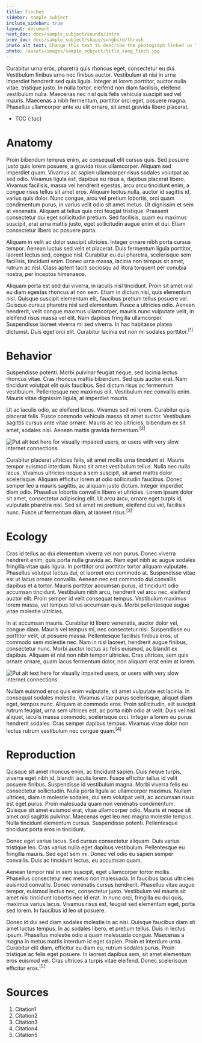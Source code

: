 ```yaml
---
title: Finches
sidebar: sample_subject
include_sidebar: true
layout: document
next_doc: docs/sample_subject/sounds/intro
prev_doc: docs/sample_subject/shape/songbird/thrush
photo_alt_text: Change this text to describe the photograph linked in "photo".
photo: /assets/images/sample_subject/title_song_finch.jpg
---
```


Curabitur urna eros, pharetra quis rhoncus eget, consectetur eu dui. Vestibulum finibus urna nec finibus auctor. Vestibulum at nisi in urna imperdiet hendrerit sed quis ligula. Integer at lorem porttitor, auctor nulla vitae, tristique justo. In nulla tortor, eleifend non diam facilisis, eleifend vestibulum nulla. Maecenas nec nisl quis felis vehicula suscipit sed vel mauris. Maecenas a nibh fermentum, porttitor orci eget, posuere magna. Phasellus ullamcorper ante eu elit ornare, sit amet gravida libero placerat. 

* TOC
{:toc}

# Anatomy

Proin bibendum tempus enim, ac consequat elit cursus quis. Sed posuere justo quis lorem posuere, a gravida risus ullamcorper. Aliquam sed imperdiet quam. Vivamus ac sapien ullamcorper risus sodales volutpat ac sed odio. Vivamus ligula est, dapibus eu risus a, dapibus placerat libero. Vivamus facilisis, massa vel hendrerit egestas, arcu arcu tincidunt enim, a congue risus tellus sit amet eros. Aliquam lectus nulla, auctor id sagittis id, varius quis dolor. Nunc congue, arcu vel pretium lobortis, orci quam condimentum purus, in varius velit odio sit amet metus. Ut dignissim et sem at venenatis. Aliquam at tellus quis orci feugiat tristique. Praesent consectetur dui eget sollicitudin pretium. Sed facilisis, quam eu maximus suscipit, erat urna mattis justo, eget sollicitudin augue enim et dui. Etiam consectetur libero ac posuere porta.

Aliquam in velit ac dolor suscipit ultricies. Integer ornare nibh porta cursus tempor. Aenean luctus sed velit et placerat. Duis fermentum ligula porttitor, laoreet lectus sed, congue nisl. Curabitur eu dui pharetra, scelerisque sem facilisis, tincidunt enim. Donec urna massa, lacinia non tempus sit amet, rutrum ac nisl. Class aptent taciti sociosqu ad litora torquent per conubia nostra, per inceptos himenaeos.

Aliquam porta est sed dui viverra, in iaculis nisl tincidunt. Proin sit amet nisl eu diam egestas rhoncus at non sem. Etiam in dictum nisi, quis elementum nisl. Quisque suscipit elementum elit, faucibus pretium tellus posuere vel. Quisque cursus pharetra nisl sed elementum. Fusce a ultricies odio. Aenean hendrerit, velit congue maximus ullamcorper, mauris nunc vulputate velit, in eleifend risus massa vel elit. Nam dapibus fringilla ullamcorper. Suspendisse laoreet viverra mi sed viverra. In hac habitasse platea dictumst. Duis eget orci elit. Curabitur lacinia est non mi sodales porttitor.<sup>[1]</sup>

# Behavior

Suspendisse potenti. Morbi pulvinar feugiat neque, sed lacinia lectus rhoncus vitae. Cras rhoncus mattis bibendum. Sed quis auctor erat. Nam tincidunt volutpat elit quis faucibus. Sed dictum risus ac fermentum vestibulum. Pellentesque nec maximus elit. Vestibulum nec convallis enim. Mauris vitae dignissim ligula, at imperdiet mauris.

Ut ac iaculis odio, ac eleifend lacus. Vivamus sed mi lorem. Curabitur quis placerat felis. Fusce commodo vehicula massa sit amet auctor. Vestibulum sagittis cursus ante vitae ornare. Mauris ac leo ultricies, bibendum ex sit amet, sodales nisi. Aenean mattis gravida fermentum.<sup>[2]</sup>

<img src="/template-information-site/assets/images/sample_subject/finch1.jpg" alt="Put alt text here for visually impaired users, or users with very slow internet connections."/>

Curabitur placerat ultricies felis, sit amet mollis urna tincidunt at. Mauris tempor euismod interdum. Nunc sit amet vestibulum tellus. Nulla nec nulla lacus. Vivamus ultricies neque a sem suscipit, sit amet mattis dolor scelerisque. Aliquam efficitur lorem at odio sollicitudin faucibus. Donec semper leo a mauris sagittis, ac aliquam justo dictum. Integer imperdiet diam odio. Phasellus lobortis convallis libero et ultricies. Lorem ipsum dolor sit amet, consectetur adipiscing elit. Ut arcu arcu, ornare eget turpis id, vulputate pharetra nisl. Sed sit amet mi pretium, eleifend dui vel, facilisis nunc. Fusce ut fermentum diam, at laoreet risus.<sup>[3]</sup>

# Ecology

Cras id tellus ac dui elementum viverra vel non purus. Donec viverra hendrerit enim, quis porta nulla gravida ac. Nam eget nibh ac augue sodales fringilla vitae quis ligula. In porttitor orci porttitor tortor aliquam vulputate. Phasellus volutpat lectus dui, et laoreet orci commodo at. Suspendisse vitae est ut lacus ornare convallis. Aenean nec est commodo dui convallis dapibus et a tortor. Mauris porttitor accumsan purus, id tincidunt odio accumsan tincidunt. Vestibulum nibh arcu, hendrerit vel arcu nec, eleifend auctor elit. Proin semper id velit consequat tempus. Vestibulum maximus lorem massa, vel tempus tellus accumsan quis. Morbi pellentesque augue vitae molestie ultricies.

In at accumsan mauris. Curabitur id libero venenatis, auctor dolor vel, congue diam. Mauris vel tempus mi, nec consectetur nisi. Suspendisse eu porttitor velit, ut posuere massa. Pellentesque facilisis finibus eros, ut commodo sem molestie nec. Nam in nisl laoreet, hendrerit augue finibus, consectetur nunc. Morbi auctor lectus ac felis euismod, ac blandit ex dapibus. Aliquam et nisl non nibh tempor ultricies. Cras ultrices, sem quis ornare ornare, quam lacus fermentum dolor, non aliquam erat enim at lorem. 

<img src="/template-information-site/assets/images/sample_subject/finch2.jpg" alt="Put alt text here for visually impaired users, or users with very slow internet connections."/>

Nullam euismod eros quis enim vulputate, sit amet vulputate est lacinia. In consequat sodales molestie. Vivamus vitae purus scelerisque, aliquet diam eget, tempus nunc. Aliquam et commodo eros. Proin sollicitudin, elit suscipit rutrum feugiat, urna sem ultrices est, ac porta nibh odio at velit. Duis vel nisl aliquet, iaculis massa commodo, scelerisque orci. Integer a lorem eu purus hendrerit sodales. Cras semper dapibus tempus. Vivamus vitae dolor non lectus rutrum vestibulum nec congue quam.<sup>[4]</sup>

# Reproduction

Quisque sit amet rhoncus enim, ac tincidunt sapien. Duis neque turpis, viverra eget nibh id, blandit iaculis lorem. Fusce efficitur tellus id velit posuere finibus. Suspendisse id vestibulum magna. Morbi viverra felis eu consectetur sollicitudin. Nulla porta ligula ac ullamcorper maximus. Nullam ultrices, diam in molestie sodales, dui sem volutpat velit, ac accumsan risus est eget purus. Proin malesuada quam non venenatis condimentum. Quisque sit amet euismod erat, vitae ullamcorper odio. Mauris et neque sit amet orci sagittis pulvinar. Maecenas eget leo nec magna molestie tempus. Nulla tincidunt elementum cursus. Suspendisse potenti. Pellentesque tincidunt porta eros in tincidunt.

Donec eget varius lacus. Sed cursus consectetur aliquam. Duis varius tristique leo. Cras varius nulla eget dapibus vestibulum. Pellentesque eu fringilla mauris. Sed eget sem mi. Donec vel odio eu sapien semper convallis. Duis ac tincidunt lectus, eu accumsan quam.

Aenean tempor nisl in sem suscipit, eget ullamcorper tortor mollis. Phasellus consectetur nec metus non malesuada. In faucibus lacus ultricies euismod convallis. Donec venenatis cursus hendrerit. Phasellus vitae augue tempor, euismod lectus nec, consectetur justo. Vestibulum vel mauris sit amet nisi tincidunt lobortis nec id erat. In nunc orci, fringilla eu dui quis, maximus varius lacus. Vivamus risus est, feugiat sed elementum eget, porta sed lorem. In faucibus id leo ut posuere.

Donec id dui sed diam sodales molestie in ac nisi. Quisque faucibus diam sit amet luctus tempus. In ac sodales libero, et pretium tellus. Duis in lectus ipsum. Phasellus molestie odio a quam malesuada congue. Maecenas a magna in metus mattis interdum id eget sapien. Proin et interdum urna. Curabitur elit diam, efficitur eu diam eu, rutrum sodales purus. Proin tristique ac felis eget posuere. In laoreet dapibus sem, sit amet elementum eros euismod vel. Cras ultrices a turpis vitae eleifend. Donec scelerisque efficitur eros.<sup>[5]</sup>

# Sources

1. Citation1
2. Citation2
3. Citation3
4. Citation4
5. Citation5
